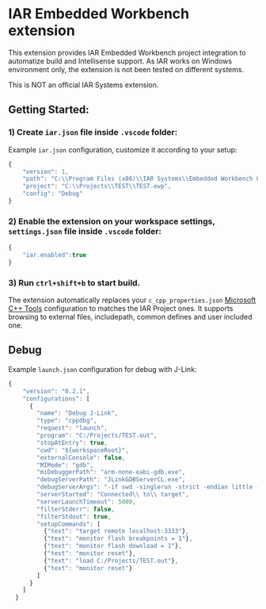 # IAR Embedded Workbench extension

This extension provides IAR Embedded Workbench project integration to automatize build and Intellisense support.
As IAR works on Windows environment only, the extension is not been tested on different systems.

This is NOT an official IAR Systems extension.

## Getting Started:

### 1) Create `iar.json` file inside `.vscode` folder:
Example `iar.json` configuration, customize it according to your setup:
```javascript
{
    "version": 1,
    "path": "C:\\Program Files (x86)\\IAR Systems\\Embedded Workbench 8.0\\",
    "project": "C:\\Projects\\TEST\\TEST.ewp",
    "config": "Debug"
}
```

### 2) Enable the extension on your workspace settings, `settings.json` file inside `.vscode` folder:
```javascript
{
    "iar.enabled":true
}
```

### 3) Run `ctrl+shift+b` to start build.

The extension automatically replaces your `c_cpp_properties.json` [Microsoft C++ Tools][cpptools] configuration to matches the IAR Project ones.
It supports browsing to external files, includepath, common defines and user included one.


## Debug

Example `launch.json` configuration for debug with J-Link:

```javascript
{
    "version": "0.2.1",
    "configurations": [
      {
        "name": "Debug J-Link",
        "type": "cppdbg",
        "request": "launch",
        "program": "C:/Projects/TEST.out",
        "stopAtEntry": true,
        "cwd": "${workspaceRoot}",
        "externalConsole": false,
        "MIMode": "gdb",
        "miDebuggerPath": "arm-none-eabi-gdb.exe",
        "debugServerPath": "JLinkGDBServerCL.exe",
        "debugServerArgs": "-if swd -singlerun -strict -endian little -speed auto -port 3333 -device STM32FXXXXX -vd -strict -halt",
        "serverStarted": "Connected\\ to\\ target",
        "serverLaunchTimeout": 5000,
        "filterStderr": false,
        "filterStdout": true,
        "setupCommands": [
          {"text": "target remote localhost:3333"},
          {"text": "monitor flash breakpoints = 1"},
          {"text": "monitor flash download = 1"},
          {"text": "monitor reset"},
          {"text": "load C:/Projects/TEST.out"},
          {"text": "monitor reset"}
        ]
      }
    ]
  }
```
[cpptools]: https://marketplace.visualstudio.com/items?itemName=ms-vscode.cpptools
